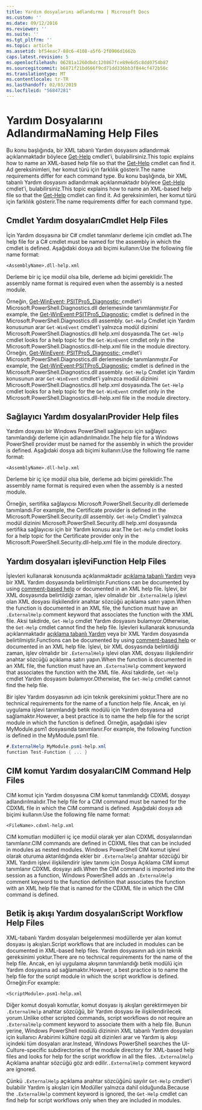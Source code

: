 ```yaml
---
title: Yardım dosyalarını adlandırma | Microsoft Docs
ms.custom: ''
ms.date: 09/12/2016
ms.reviewer: ''
ms.suite: ''
ms.tgt_pltfrm: ''
ms.topic: article
ms.assetid: bf54eac7-88c6-4108-a5f6-2f0906d1662b
caps.latest.revision: 5
ms.openlocfilehash: 06281a1260dbdc120867fce89e6d5c8dd0754b87
ms.sourcegitcommit: b6871f21bd666f9cd71dd336bb3f844cf472b56c
ms.translationtype: MT
ms.contentlocale: tr-TR
ms.lasthandoff: 02/03/2019
ms.locfileid: "56847281"
---
```

# <a name="naming-help-files"></a><span data-ttu-id="a2db8-102">Yardım Dosyalarını Adlandırma</span><span class="sxs-lookup"><span data-stu-id="a2db8-102">Naming Help Files</span></span>

<span data-ttu-id="a2db8-103">Bu konu başlığında, bir XML tabanlı Yardım dosyasını adlandırmak açıklanmaktadır böylece [Get-Help](/powershell/module/Microsoft.PowerShell.Core/Get-Help) cmdlet'i, bulabilirsiniz.</span><span class="sxs-lookup"><span data-stu-id="a2db8-103">This topic explains how to name an XML-based help file so that the [Get-Help](/powershell/module/Microsoft.PowerShell.Core/Get-Help) cmdlet can find it.</span></span> <span data-ttu-id="a2db8-104">Ad gereksinimleri, her komut türü için farklılık gösterir.</span><span class="sxs-lookup"><span data-stu-id="a2db8-104">The name requirements differ for each command type.</span></span>
<span data-ttu-id="a2db8-105">Bu konu başlığında, bir XML tabanlı Yardım dosyasını adlandırmak açıklanmaktadır böylece [Get-Help](/powershell/module/Microsoft.PowerShell.Core/Get-Help) cmdlet'i, bulabilirsiniz.</span><span class="sxs-lookup"><span data-stu-id="a2db8-105">This topic explains how to name an XML-based help file so that the [Get-Help](/powershell/module/Microsoft.PowerShell.Core/Get-Help) cmdlet can find it.</span></span> <span data-ttu-id="a2db8-106">Ad gereksinimleri, her komut türü için farklılık gösterir.</span><span class="sxs-lookup"><span data-stu-id="a2db8-106">The name requirements differ for each command type.</span></span>

## <a name="cmdlet-help-files"></a><span data-ttu-id="a2db8-107">Cmdlet Yardım dosyaları</span><span class="sxs-lookup"><span data-stu-id="a2db8-107">Cmdlet Help Files</span></span>

<span data-ttu-id="a2db8-108">İçin Yardım dosyasına bir C# cmdlet tanımlanır derleme için cmdlet adı.</span><span class="sxs-lookup"><span data-stu-id="a2db8-108">The help file for a C# cmdlet must be named for the assembly in which the cmdlet is defined.</span></span> <span data-ttu-id="a2db8-109">Aşağıdaki dosya adı biçimi kullanın:</span><span class="sxs-lookup"><span data-stu-id="a2db8-109">Use the following file name format:</span></span>

```
<AssemblyName>.dll-help.xml
```

<span data-ttu-id="a2db8-110">Derleme bir iç içe modül olsa bile, derleme adı biçimi gereklidir.</span><span class="sxs-lookup"><span data-stu-id="a2db8-110">The assembly name format is required even when the assembly is a nested module.</span></span>

<span data-ttu-id="a2db8-111">Örneğin, [Get-WinEvent; PSITPro5_Diagnostic; ](/powershell/module/Microsoft.PowerShell.Diagnostics/Get-WinEvent) cmdlet'i Microsoft.PowerShell.Diagnostics.dll derlemesinde tanımlanmıştır.</span><span class="sxs-lookup"><span data-stu-id="a2db8-111">For example, the [Get-WinEvent;PSITPro5_Diagnostic;](/powershell/module/Microsoft.PowerShell.Diagnostics/Get-WinEvent) cmdlet is defined in the Microsoft.PowerShell.Diagnostics.dll assembly.</span></span> <span data-ttu-id="a2db8-112">`Get-Help` Cmdlet için Yardım konusunun arar `Get-WinEvent` cmdlet'i yalnızca modül dizinini Microsoft.PowerShell.Diagnostics.dll help.xml dosyasında.</span><span class="sxs-lookup"><span data-stu-id="a2db8-112">The `Get-Help` cmdlet looks for a help topic for the `Get-WinEvent` cmdlet only in the Microsoft.PowerShell.Diagnostics.dll-help.xml file in the module directory.</span></span>
<span data-ttu-id="a2db8-113">Örneğin, [Get-WinEvent; PSITPro5_Diagnostic; ](/powershell/module/Microsoft.PowerShell.Diagnostics/Get-WinEvent) cmdlet'i Microsoft.PowerShell.Diagnostics.dll derlemesinde tanımlanmıştır.</span><span class="sxs-lookup"><span data-stu-id="a2db8-113">For example, the [Get-WinEvent;PSITPro5_Diagnostic;](/powershell/module/Microsoft.PowerShell.Diagnostics/Get-WinEvent) cmdlet is defined in the Microsoft.PowerShell.Diagnostics.dll assembly.</span></span> <span data-ttu-id="a2db8-114">`Get-Help` Cmdlet için Yardım konusunun arar `Get-WinEvent` cmdlet'i yalnızca modül dizinini Microsoft.PowerShell.Diagnostics.dll help.xml dosyasında.</span><span class="sxs-lookup"><span data-stu-id="a2db8-114">The `Get-Help` cmdlet looks for a help topic for the `Get-WinEvent` cmdlet only in the Microsoft.PowerShell.Diagnostics.dll-help.xml file in the module directory.</span></span>

## <a name="provider-help-files"></a><span data-ttu-id="a2db8-115">Sağlayıcı Yardım dosyaları</span><span class="sxs-lookup"><span data-stu-id="a2db8-115">Provider Help files</span></span>

<span data-ttu-id="a2db8-116">Yardım dosyası bir Windows PowerShell sağlayıcısı için sağlayıcı tanımlandığı derleme için adlandırılmalıdır.</span><span class="sxs-lookup"><span data-stu-id="a2db8-116">The help file for a Windows PowerShell provider must be named for the assembly in which the provider is defined.</span></span> <span data-ttu-id="a2db8-117">Aşağıdaki dosya adı biçimi kullanın:</span><span class="sxs-lookup"><span data-stu-id="a2db8-117">Use the following file name format:</span></span>

```
<AssemblyName>.dll-help.xml
```

<span data-ttu-id="a2db8-118">Derleme bir iç içe modül olsa bile, derleme adı biçimi gereklidir.</span><span class="sxs-lookup"><span data-stu-id="a2db8-118">The assembly name format is required even when the assembly is a nested module.</span></span>

<span data-ttu-id="a2db8-119">Örneğin, sertifika sağlayıcısı Microsoft.PowerShell.Security.dll derlemede tanımlandı.</span><span class="sxs-lookup"><span data-stu-id="a2db8-119">For example, the Certificate provider is defined in the Microsoft.PowerShell.Security.dll assembly.</span></span> <span data-ttu-id="a2db8-120">`Get-Help` Cmdlet'i yalnızca modül dizinini Microsoft.PowerShell.Security.dll help.xml dosyasında sertifika sağlayıcısı için bir Yardım konusu arar.</span><span class="sxs-lookup"><span data-stu-id="a2db8-120">The `Get-Help` cmdlet looks for a help topic for the Certificate provider only in the Microsoft.PowerShell.Security.dll-help.xml file in the module directory.</span></span>

## <a name="function-help-files"></a><span data-ttu-id="a2db8-121">Yardım dosyaları işlevi</span><span class="sxs-lookup"><span data-stu-id="a2db8-121">Function Help Files</span></span>

<span data-ttu-id="a2db8-122">İşlevleri kullanarak konusunda açıklanmaktadır [açıklama tabanlı Yardım](/powershell/module/microsoft.powershell.core/about/about_comment_based_help) veya bir XML Yardım dosyasında belirtilmiştir.</span><span class="sxs-lookup"><span data-stu-id="a2db8-122">Functions can be documented by using [comment-based help](/powershell/module/microsoft.powershell.core/about/about_comment_based_help) or documented in an XML help file.</span></span> <span data-ttu-id="a2db8-123">İşlevi, bir XML dosyasında belirtildiği zaman, işlev olmalıdır bir `.ExternalHelp` işlevi olan XML dosyası ilişkilendirir anahtar sözcüğü açıklama satırı yapın.</span><span class="sxs-lookup"><span data-stu-id="a2db8-123">When the function is documented in an XML file, the function must have an `.ExternalHelp` comment keyword that associates the function with the XML file.</span></span> <span data-ttu-id="a2db8-124">Aksi takdirde, `Get-Help` cmdlet Yardım dosyasını bulamıyor.</span><span class="sxs-lookup"><span data-stu-id="a2db8-124">Otherwise, the `Get-Help` cmdlet cannot find the help file.</span></span>
<span data-ttu-id="a2db8-125">İşlevleri kullanarak konusunda açıklanmaktadır [açıklama tabanlı Yardım](/powershell/module/microsoft.powershell.core/about/about_comment_based_help) veya bir XML Yardım dosyasında belirtilmiştir.</span><span class="sxs-lookup"><span data-stu-id="a2db8-125">Functions can be documented by using [comment-based help](/powershell/module/microsoft.powershell.core/about/about_comment_based_help) or documented in an XML help file.</span></span> <span data-ttu-id="a2db8-126">İşlevi, bir XML dosyasında belirtildiği zaman, işlev olmalıdır bir `.ExternalHelp` işlevi olan XML dosyası ilişkilendirir anahtar sözcüğü açıklama satırı yapın.</span><span class="sxs-lookup"><span data-stu-id="a2db8-126">When the function is documented in an XML file, the function must have an `.ExternalHelp` comment keyword that associates the function with the XML file.</span></span> <span data-ttu-id="a2db8-127">Aksi takdirde, `Get-Help` cmdlet Yardım dosyasını bulamıyor.</span><span class="sxs-lookup"><span data-stu-id="a2db8-127">Otherwise, the `Get-Help` cmdlet cannot find the help file.</span></span>

<span data-ttu-id="a2db8-128">Bir işlev Yardım dosyasının adı için teknik gereksinimi yoktur.</span><span class="sxs-lookup"><span data-stu-id="a2db8-128">There are no technical requirements for the name of a function help file.</span></span> <span data-ttu-id="a2db8-129">Ancak, en iyi uygulama işlevi tanımlandığı betik modülü için Yardım dosyasına ad sağlamaktır.</span><span class="sxs-lookup"><span data-stu-id="a2db8-129">However, a best practice is to name the help file for the script module in which the function is defined.</span></span> <span data-ttu-id="a2db8-130">Örneğin, aşağıdaki işlev MyModule.psm1 dosyasında tanımlanır.</span><span class="sxs-lookup"><span data-stu-id="a2db8-130">For example, the following function is defined in the MyModule.psm1 file.</span></span>

```csharp
#.ExternalHelp MyModule.psm1-help.xml
function Test-Function { ... }
```

## <a name="cim-command-help-files"></a><span data-ttu-id="a2db8-131">CIM komut Yardım dosyaları</span><span class="sxs-lookup"><span data-stu-id="a2db8-131">CIM Command Help Files</span></span>

<span data-ttu-id="a2db8-132">CIM komut için Yardım dosyasına CIM komut tanımlandığı CDXML dosyayı adlandırılmalıdır.</span><span class="sxs-lookup"><span data-stu-id="a2db8-132">The help file for a CIM command must be named for the CDXML file in which the CIM command is defined.</span></span> <span data-ttu-id="a2db8-133">Aşağıdaki dosya adı biçimi kullanın:</span><span class="sxs-lookup"><span data-stu-id="a2db8-133">Use the following file name format:</span></span>

```
<FileName>.cdxml-help.xml
```

<span data-ttu-id="a2db8-134">CIM komutları modülleri iç içe modül olarak yer alan CDXML dosyalarından tanımlanır.</span><span class="sxs-lookup"><span data-stu-id="a2db8-134">CIM commands are defined in CDXML files that can be included in modules as nested modules.</span></span> <span data-ttu-id="a2db8-135">Windows PowerShell CIM komut işlevi olarak oturuma aktarıldığında ekler bir `.ExternalHelp` anahtar sözcüğü bir XML Yardım işlevi ilişkilendirir işlev tanımı için Dosya Açıklama CIM komut tanımlanır CDXML dosyayı adlı.</span><span class="sxs-lookup"><span data-stu-id="a2db8-135">When the CIM command is imported into the session as a function, Windows PowerShell adds an `.ExternalHelp` comment keyword to the function definition that associates the function with an XML help file that is named for the CDXML file in which the CIM command is defined.</span></span>

## <a name="script-workflow-help-files"></a><span data-ttu-id="a2db8-136">Betik iş akışı Yardım dosyaları</span><span class="sxs-lookup"><span data-stu-id="a2db8-136">Script Workflow Help Files</span></span>

<span data-ttu-id="a2db8-137">XML-tabanlı Yardım dosyaları belgelenmesi modüllerde yer alan komut dosyası iş akışları.</span><span class="sxs-lookup"><span data-stu-id="a2db8-137">Script workflows that are included in modules can be documented in XML-based help files.</span></span> <span data-ttu-id="a2db8-138">Yardım dosyasının adı için teknik gereksinimi yoktur.</span><span class="sxs-lookup"><span data-stu-id="a2db8-138">There are no technical requirements for the name of the help file.</span></span> <span data-ttu-id="a2db8-139">Ancak, en iyi uygulama akışının tanımlandığı betik modülü için Yardım dosyasına ad sağlamaktır.</span><span class="sxs-lookup"><span data-stu-id="a2db8-139">However, a best practice is to name the help file for the script module in which the script workflow is defined.</span></span> <span data-ttu-id="a2db8-140">Örneğin:</span><span class="sxs-lookup"><span data-stu-id="a2db8-140">For example:</span></span>

```
<ScriptModule>.psm1-help.xml
```

<span data-ttu-id="a2db8-141">Diğer komut dosyalı komutlar, komut dosyası iş akışları gerektirmeyen bir `.ExternalHelp` anahtar sözcüğü, bir Yardım dosyası ile ilişkilendirilecek yorum.</span><span class="sxs-lookup"><span data-stu-id="a2db8-141">Unlike other scripted commands, script workflows do not require an `.ExternalHelp` comment keyword to associate them with a help file.</span></span> <span data-ttu-id="a2db8-142">Bunun yerine, Windows PowerShell modülü dizininin XML tabanlı Yardım dosyaları için kullanıcı Arabirimi kültüre özgü alt dizinleri arar ve Yardım iş akışı içindeki tüm dosyaları arar.</span><span class="sxs-lookup"><span data-stu-id="a2db8-142">Instead, Windows PowerShell searches the UI-Culture-specific subdirectories of the module directory for XML-based help files and looks for help for the script workflow in all the files.</span></span> <span data-ttu-id="a2db8-143">`.ExternalHelp` Açıklama anahtar sözcüğü göz ardı edilir.</span><span class="sxs-lookup"><span data-stu-id="a2db8-143">`.ExternalHelp` comment keyword are ignored.</span></span>

<span data-ttu-id="a2db8-144">Çünkü `.ExternalHelp` açıklama anahtar sözcüğünü sayılır `Get-Help` cmdlet'i bulabilir Yardım iş akışları için Modüller yalnızca dahil olduğunda.</span><span class="sxs-lookup"><span data-stu-id="a2db8-144">Because the `.ExternalHelp` comment keyword is ignored, the `Get-Help` cmdlet can find help for script workflows only when they are included in modules.</span></span>